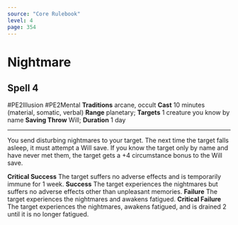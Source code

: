 ```yaml
---
source: "Core Rulebook"
level: 4
page: 354
---
```


# Nightmare
## Spell 4
#PE2Illusion #PE2Mental 
**Traditions** arcane, occult
**Cast** 10 minutes (material, somatic, verbal)
**Range** planetary; **Targets** 1 creature you know by name
**Saving Throw** Will; **Duration** 1 day

-----
You send disturbing nightmares to your target. The next time the target falls asleep, it must attempt a Will save. If you know the target only by name and have never met them, the target gets a +4 circumstance bonus to the Will save. 

**Critical Success** The target suffers no adverse effects and is temporarily immune for 1 week.
**Success** The target experiences the nightmares but suffers no adverse effects other than unpleasant memories.
**Failure** The target experiences the nightmares and awakens fatigued.
**Critical Failure** The target experiences the nightmares, awakens fatigued, and is drained 2 until it is no longer fatigued.